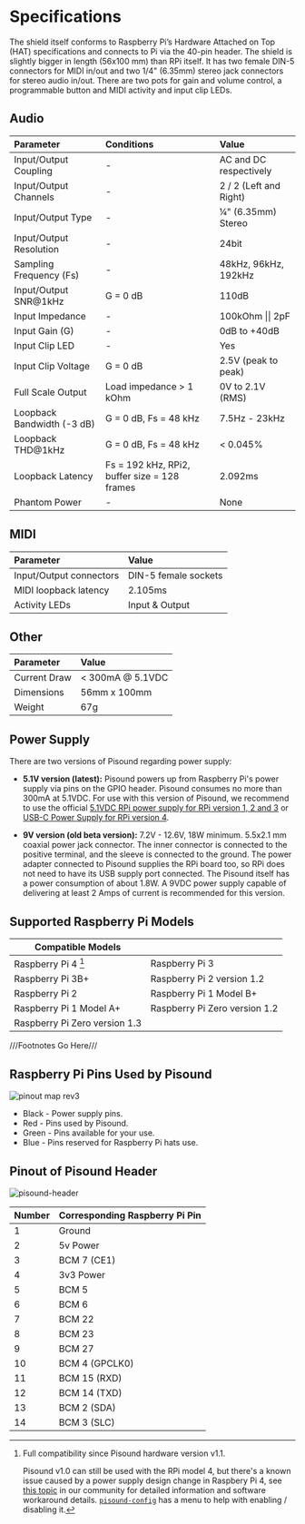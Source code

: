 # Specifications

The shield itself conforms to Raspberry Pi’s Hardware Attached on Top (HAT) specifications and connects to Pi via the 40-pin header. The shield is slightly bigger in length (56x100 mm) than RPi itself. It has two female DIN-5 connectors for MIDI in/out and two 1/4" (6.35mm) stereo jack connectors for stereo audio in/out. There are two pots for gain and volume control, a programmable button and MIDI activity and input clip LEDs.

## Audio

**Parameter**|**Conditions**|**Value**
:-----|:-----|:-----
Input/Output Coupling|-|AC and DC respectively
Input/Output Channels|-|2 / 2 (Left and Right)
Input/Output Type|-|¼" (6.35mm) Stereo
Input/Output Resolution|-|24bit
Sampling Frequency (Fs)|-|48kHz, 96kHz, 192kHz
Input/Output SNR@1kHz|G = 0 dB|110dB
Input Impedance|-|100kOhm &#124;&#124; 2pF
Input Gain (G)|-|0dB to +40dB
Input Clip LED|-|Yes
Input Clip Voltage|G = 0 dB|2.5V (peak to peak)
Full Scale Output|Load impedance > 1 kOhm|0V to 2.1V (RMS)
Loopback Bandwidth (-3 dB)|G = 0 dB, Fs = 48 kHz|7.5Hz - 23kHz
Loopback THD@1kHz|G = 0 dB, Fs = 48 kHz|< 0.045%
Loopback Latency|Fs = 192 kHz, RPi2, buffer size = 128 frames|2.092ms
Phantom Power|-|None

## MIDI

**Parameter**|**Value**
:-----|:-----
Input/Output connectors|DIN-5 female sockets
MIDI loopback latency|2.105ms
Activity LEDs|Input & Output

## Other

**Parameter**|**Value**
:-----|:-----
Current Draw|< 300mA @ 5.1VDC
Dimensions|56mm x 100mm
Weight|67g


## Power Supply 
There are two versions of Pisound regarding power supply:

* **5.1V version (latest):** Pisound powers up from Raspberry Pi's power supply via pins on the GPIO header.
Pisound consumes no more than 300mA at 5.1VDC. For use with this version of Pisound, we recommend to use the official [5.1VDC RPi power supply for RPi version 1, 2 and 3](https://www.raspberrypi.org/products/raspberry-pi-universal-power-supply/)
or [USB-C Power Supply for RPi version 4](https://www.raspberrypi.org/products/type-c-power-supply/).

* **9V version (old beta version):** 7.2V - 12.6V, 18W minimum. 5.5x2.1 mm coaxial power jack connector. The inner connector is connected to the positive terminal, and the sleeve is connected to the ground. The power adapter connected to Pisound supplies the RPi board too, so RPi does not need to have its USB supply port connected. The Pisound itself has a power consumption of about 1.8W. A 9VDC power supply capable of delivering at least 2 Amps of current is recommended for this version.

## Supported Raspberry Pi Models

| **Compatible Models** |  |
| ----- | ----- |
| Raspberry Pi 4 [^1] | Raspberry Pi 3 |
| Raspberry Pi 3B+ | Raspberry Pi 2 version 1.2 |
| Raspberry Pi 2 | Raspberry Pi 1 Model B+ |
| Raspberry Pi 1 Model A+ | Raspberry Pi Zero version 1.2|
| Raspberry Pi Zero version 1.3| |

[^1]:
    Full compatibility since Pisound hardware version v1.1.

    Pisound v1.0 can still be used with the RPi model 4, but there's a known issue caused by a power supply design change in Raspbery Pi 4, see
    [this topic](https://community.blokas.io/t/pisound-with-raspberry-pi-4/1238/12?u=giedrius) in our community for detailed information and
    software workaround details. [`pisound-config`](Pisound-Config.md) has a menu to help with enabling / disabling it.

///Footnotes Go Here///

## Raspberry Pi Pins Used by Pisound
![pinout map rev3](https://raw.githubusercontent.com/wiki/BlokasLabs/pisound-docs/images/pisound-pins.png)

* Black - Power supply pins.
* Red - Pins used by Pisound.
* Green - Pins available for your use.
* Blue - Pins reserved for Raspberry Pi hats use.

## Pinout of Pisound Header
 
![pisound-header](https://raw.githubusercontent.com/wiki/BlokasLabs/pisound-docs/images/pisound-header.png)

**Number**|**Corresponding Raspberry Pi Pin**
:-----|:-----
1|Ground
2|5v Power
3|BCM 7 (CE1)
4|3v3 Power
5|BCM 5
6|BCM 6
7|BCM 22
8|BCM 23
9|BCM 27
10|BCM 4 (GPCLK0)
11|BCM 15 (RXD)
12|BCM 14 (TXD)
13|BCM 2 (SDA)
14|BCM 3 (SLC)
